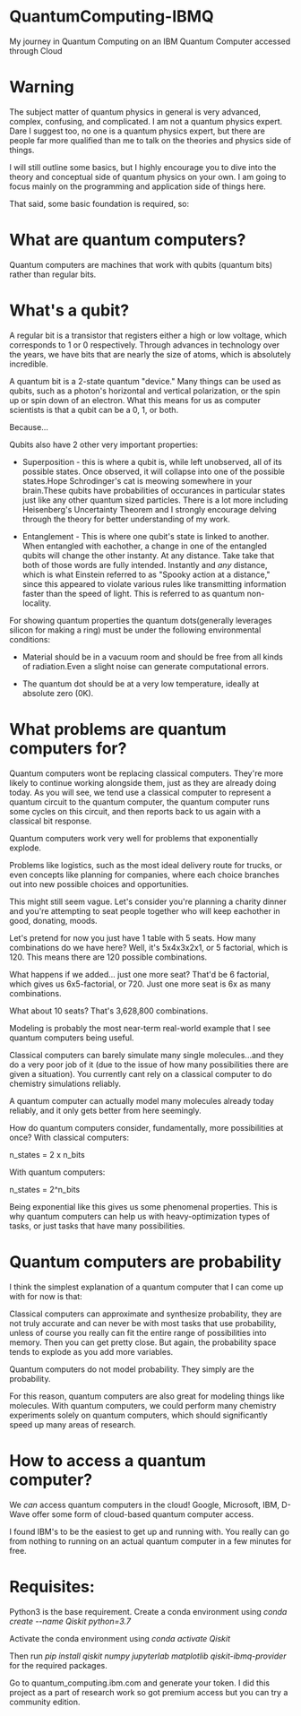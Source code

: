 # QuantumComputing-IBMQ
My journey in Quantum Computing on an IBM Quantum Computer accessed through Cloud

# Warning
The subject matter of quantum physics in general is very advanced, complex, confusing, and complicated. I am not a quantum physics expert. Dare I suggest too, no one is a quantum physics expert, but there are people far more qualified than me to talk on the theories and physics side of things.

I will still outline some basics, but I highly encourage you to dive into the theory and conceptual side of quantum physics on your own. I am going to focus mainly on the programming and application side of things here.

That said, some basic foundation is required, so:

# What are quantum computers?
Quantum computers are machines that work with qubits (quantum bits) rather than regular bits.

# What's a qubit?
A regular bit is a transistor that registers either a high or low voltage, which corresponds to 1 or 0 respectively. Through advances in technology over the years, we have bits that are nearly the size of atoms, which is absolutely incredible.

A quantum bit is a 2-state quantum "device." Many things can be used as qubits, such as a photon's horizontal and vertical polarization, or the spin up or spin down of an electron. What this means for us as computer scientists is that a qubit can be a 0, 1, or both.

Because...

Qubits also have 2 other very important properties:

- Superposition - this is where a qubit is, while left unobserved, all of its possible states. Once observed, it will collapse into one of the possible states.Hope Schrodinger's cat is meowing somewhere in your brain.These qubits have probabilities of occurances in particular states just like any other quantum sized particles. There is a lot more including Heisenberg's Uncertainty Theorem and I strongly encourage delving through the theory for better understanding of my work.

- Entanglement - This is where one qubit's state is linked to another. When entangled with eachother, a change in one of the entangled qubits will change the other instanty. At any distance. Take take that both of those words are fully intended. Instantly and *any* distance, which is what Einstein referred to as "Spooky action at a distance," since this appeared to violate various rules like transmitting information faster than the speed of light. This is referred to as quantum non-locality. 

For showing quantum properties the quantum dots(generally leverages silicon for making a ring) must be under the following environmental conditions:

- Material should be in a vacuum room and should be free from all kinds of radiation.Even a slight noise can generate computational errors.

- The quantum dot should be at a very low temperature, ideally at absolute zero (0K).

# What problems are quantum computers for?
Quantum computers wont be replacing classical computers. They're more likely to continue working alongside them, just as they are already doing today. As you will see, we tend use a classical computer to represent a quantum circuit to the quantum computer, the quantum computer runs some cycles on this circuit, and then reports back to us again with a classical bit response.

Quantum computers work very well for problems that exponentially explode.

Problems like logistics, such as the most ideal delivery route for trucks, or even concepts like planning for companies, where each choice branches out into new possible choices and opportunities.

This might still seem vague. Let's consider you're planning a charity dinner and you're attempting to seat people together who will keep eachother in good, donating, moods.

Let's pretend for now you just have 1 table with 5 seats. How many combinations do we have here? Well, it's 5x4x3x2x1, or 5 factorial, which is 120. This means there are 120 possible combinations.

What happens if we added... just one more seat? That'd be 6 factorial, which gives us 6x5-factorial, or 720. Just one more seat is 6x as many combinations.

What about 10 seats? That's 3,628,800 combinations.

Modeling is probably the most near-term real-world example that I see quantum computers being useful.

Classical computers can barely simulate many single molecules...and they do a very poor job of it (due to the issue of how many possibilities there are given a situation). You currently cant rely on a classical computer to do chemistry simulations reliably.

A quantum computer can actually model many molecules already today reliably, and it only gets better from here seemingly.

How do quantum computers consider, fundamentally, more possibilities at once?
With classical computers:

n_states = 2 x n_bits

With quantum computers:

n_states = 2^n_bits

Being exponential like this gives us some phenomenal properties. This is why quantum computers can help us with heavy-optimization types of tasks, or just tasks that have many possibilities.

# Quantum computers are probability
I think the simplest explanation of a quantum computer that I can come up with for now is that:

Classical computers can approximate and synthesize probability, they are not truly accurate and can never be with most tasks that use probability, unless of course you really can fit the entire range of possibilities into memory. Then you can get pretty close. But again, the probability space tends to explode as you add more variables.

Quantum computers do not model probability. They simply are the probability.

For this reason, quantum computers are also great for modeling things like molecules. With quantum computers, we could perform many chemistry experiments solely on quantum computers, which should significantly speed up many areas of research.

# How to access a quantum computer?
We *can* access quantum computers in the cloud!
Google, Microsoft, IBM, D-Wave offer some form of cloud-based quantum computer access.

I found IBM's to be the easiest to get up and running with. You really can go from nothing to running on an actual quantum computer in a few minutes for free.

# Requisites:
Python3 is the base requirement.
Create a conda environment using *conda create --name Qiskit python=3.7*

Activate the conda environment using *conda activate Qiskit*

Then run *pip install qiskit numpy jupyterlab matplotlib qiskit-ibmq-provider* for the required packages.

Go to quantum_computing.ibm.com and generate your token. I did this project as a part of research work so got premium access but you can try a community edition.









